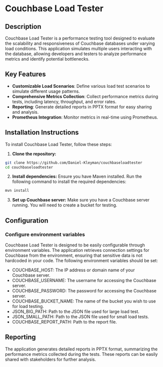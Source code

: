 # Couchbase Load Tester
## Description
Couchbase Load Tester is a performance testing tool designed to evaluate the scalability and responsiveness of Couchbase databases under varying load conditions. This application simulates multiple users interacting with the database, allowing developers and testers to analyze performance metrics and identify potential bottlenecks.
## Key Features
- **Customizable Load Scenarios**: Define various load test scenarios to simulate different usage patterns.
- **Comprehensive Metrics Collection**: Collect performance metrics during tests, including latency, throughput, and error rates.
- **Reporting**: Generate detailed reports in PPTX format for easy sharing and analysis.
- **Prometheus Integration**: Monitor metrics in real-time using Prometheus.
## Installation Instructions
To install Couchbase Load Tester, follow these steps:
1.	**Clone the repository:**
```bash 
git clone https://github.com/Daniel-Kleyman/couchbaseloadtester
cd couchbaseloadtester
```
2.	**Install dependencies:**
      Ensure you have Maven installed. Run the following command to install the required dependencies:
```bash 
mvn install
```
3.	**Set up Couchbase server:**
      Make sure you have a Couchbase server running. You will need to create a bucket for testing.
## Configuration
### Configure environment variables
Couchbase Load Tester is designed to be easily configurable through environment variables. The application retrieves connection settings for Couchbase from the environment, ensuring that sensitive data is not hardcoded in your code.
The following environment variables should be set:
-	COUCHBASE_HOST: The IP address or domain name of your Couchbase server.
-	COUCHBASE_USERNAME: The username for accessing the Couchbase server.
-	COUCHBASE_PASSWORD: The password for accessing the Couchbase server.
-	COUCHBASE_BUCKET_NAME: The name of the bucket you wish to use for load testing.
-	JSON_BIG_PATH: Path to the JSON file used for large load test.
-	JSON_SMALL_PATH: Path to the JSON file used for small load tests.
-	COUCHBASE_REPORT_PATH: Path to the report file.
## Reporting
The application generates detailed reports in PPTX format, summarizing the performance metrics collected during the tests. These reports can be easily shared with stakeholders for further analysis.